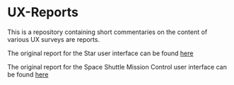 # UX-Reports
This is a repository containing short commentaries on the content of various UX surveys are reports.

The original report for the Star user interface can be found <a href="https://guidebookgallery.org/articles/designingthestaruserinterface">here</a>

The original report for the Space Shuttle Mission Control user interface can be found <a href="https://dl.acm.org/doi/10.1145/240080.240188">here</a>
